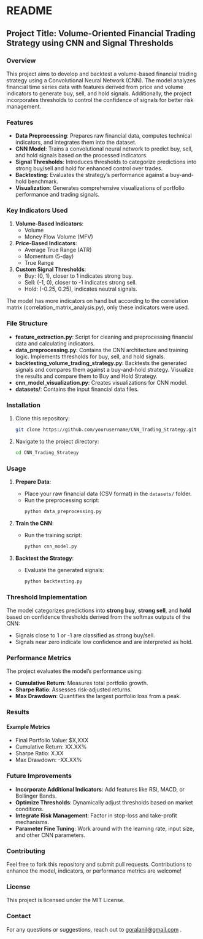 # README

## Project Title: **Volume-Oriented Financial Trading Strategy using CNN and Signal Thresholds**

### Overview
This project aims to develop and backtest a volume-based financial trading strategy using a Convolutional Neural Network (CNN). The model analyzes financial time series data with features derived from price and volume indicators to generate buy, sell, and hold signals. Additionally, the project incorporates thresholds to control the confidence of signals for better risk management.

### Features
- **Data Preprocessing**: Prepares raw financial data, computes technical indicators, and integrates them into the dataset.
- **CNN Model**: Trains a convolutional neural network to predict buy, sell, and hold signals based on the processed indicators.
- **Signal Thresholds**: Introduces thresholds to categorize predictions into strong buy/sell and hold for enhanced control over trades.
- **Backtesting**: Evaluates the strategy’s performance against a buy-and-hold benchmark.
- **Visualization**: Generates comprehensive visualizations of portfolio performance and trading signals.

### Key Indicators Used
1. **Volume-Based Indicators**:
   - Volume
   - Money Flow Volume (MFV)
2. **Price-Based Indicators**:
   - Average True Range (ATR)
   - Momentum (5-day)
   - True Range
3. **Custom Signal Thresholds**:
   - Buy: (0, 1), closer to 1 indicates strong buy.
   - Sell: (-1, 0), closer to -1 indicates strong sell.
   - Hold: (-0.25, 0.25), indicates neutral signals.

The model has more indicators on hand but according to the correlation matrix (correlation_matrix_analysis.py), only these indicators were used.
  

### File Structure
- **feature_extraction.py**: Script for cleaning and preprocessing financial data and calculating indicators.
- **data_preprocessing.py**: Contains the CNN architecture and training logic. Implements thresholds for buy, sell, and hold signals.
- **backtesting_volume_trading_strategy.py**: Backtests the generated signals and compares them against a buy-and-hold strategy. Visualize the results and compare them to Buy and Hold Strategy.
- **cnn_model_visualization.py**: Creates visualizations for CNN model.
- **datasets/**: Contains the input financial data files.

### Installation
1. Clone this repository:
   ```bash
   git clone https://github.com/yourusername/CNN_Trading_Strategy.git
   ```
2. Navigate to the project directory:
   ```bash
   cd CNN_Trading_Strategy
   ```


### Usage
1. **Prepare Data**:
   - Place your raw financial data (CSV format) in the `datasets/` folder.
   - Run the preprocessing script:
     ```bash
     python data_preprocessing.py
     ```
2. **Train the CNN**:
   - Run the training script:
     ```bash
     python cnn_model.py
     ```

4. **Backtest the Strategy**:
   - Evaluate the generated signals:
     ```bash
     python backtesting.py
     ```


### Threshold Implementation
The model categorizes predictions into **strong buy**, **strong sell**, and **hold** based on confidence thresholds derived from the softmax outputs of the CNN:
- Signals close to 1 or -1 are classified as strong buy/sell.
- Signals near zero indicate low confidence and are interpreted as hold.

### Performance Metrics
The project evaluates the model’s performance using:
- **Cumulative Return**: Measures total portfolio growth.
- **Sharpe Ratio**: Assesses risk-adjusted returns.
- **Max Drawdown**: Quantifies the largest portfolio loss from a peak.

### Results
#### Example Metrics
- Final Portfolio Value: $X,XXX
- Cumulative Return: XX.XX%
- Sharpe Ratio: X.XX
- Max Drawdown: -XX.XX%

### Future Improvements
- **Incorporate Additional Indicators**: Add features like RSI, MACD, or Bollinger Bands.
- **Optimize Thresholds**: Dynamically adjust thresholds based on market conditions.
- **Integrate Risk Management**: Factor in stop-loss and take-profit mechanisms.
- **Parameter Fine Tuning**: Work around with the learning rate, input size, and other CNN parameters.


### Contributing
Feel free to fork this repository and submit pull requests. Contributions to enhance the model, indicators, or performance metrics are welcome!

### License
This project is licensed under the MIT License.

### Contact
For any questions or suggestions, reach out to goralanil@gmail.com .

